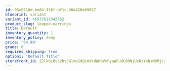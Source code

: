 ```yaml
---
id: 03c0216d-be84-456f-bf1c-26d420e69057
blueprint: variant
variant_id: 46537617342762
product_slug: looped-earrings
title: Default
inventory_quantity: 1
inventory_policy: deny
price: '54.99'
grams: 0
requires_shipping: true
option1: 'Default Title'
storefront_id: Z2lkOi8vc2hvcGlmeS9Qcm9kdWN0VmFyaWFudC80NjUzNzYxNzM0Mjc2Mg==
---
```

